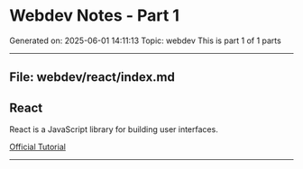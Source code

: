 # Webdev Notes - Part 1
Generated on: 2025-06-01 14:11:13
Topic: webdev
This is part 1 of 1 parts

---

## File: webdev/react/index.md

## React

React is a JavaScript library for building user interfaces.



[Official Tutorial](https://reactjs.org/tutorial/tutorial.html)

---

